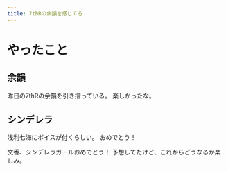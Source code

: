 ```yaml
---
title: 7thRの余韻を感じてる
---
```


# やったこと

## 余韻

昨日の7thRの余韻を引き摺っている。
楽しかったな。

## シンデレラ

浅利七海にボイスが付くらしい。
おめでとう！

文香、シンデレラガールおめでとう！
予想してたけど、これからどうなるか楽しみ。
